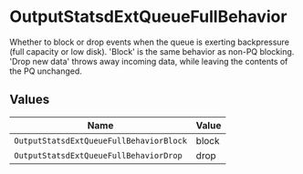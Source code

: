# OutputStatsdExtQueueFullBehavior

Whether to block or drop events when the queue is exerting backpressure (full capacity or low disk). 'Block' is the same behavior as non-PQ blocking. 'Drop new data' throws away incoming data, while leaving the contents of the PQ unchanged.


## Values

| Name                                    | Value                                   |
| --------------------------------------- | --------------------------------------- |
| `OutputStatsdExtQueueFullBehaviorBlock` | block                                   |
| `OutputStatsdExtQueueFullBehaviorDrop`  | drop                                    |